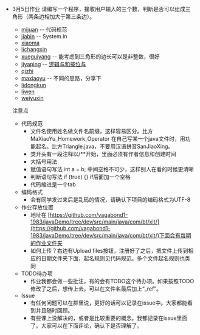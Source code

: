 - 3月5日作业
    请编写一个程序，接收用户输入的三个数，判断是否可以组成三角形（两条边相加大于第三条边）。
    - [mijuan](src/main/java/com/bt/xlt/homework0305/MiJuanHomeworkOperator.java) -- 代码规范
    - [jiabin](src/main/java/com/bt/xlt/homework0305/JiaBinPanDuanSanJiaoXing.java) -- System.in
    - [xiaoma](src/main/java/com/bt/xlt/homework0305/XiaoMa.java)
    - [lichangxin](src/main/java/com/bt/xlt/homework0305/LiChangXin.java)
    - [xueguiyang](src/main/java/com/bt/xlt/homework0305/XueGuiYang.java) -- 能考虑到三角形的边长可以是非整数，很好
    - [jiyaping](src/main/java/com/bt/xlt/homework0305/JiYaPingHomework_operator.java) -- [逻辑与和按位与](https://github.com/vagabond1-1983/javaDemo/issues/9)
    - [qizhi](src/main/java/com/bt/xlt/homework0305/QiZhiTriangle.java)
    - [maxiaoyu](src/main/java/com/bt/xlt/homework0305/MaXiaoYu.java) -- 不同的思路，分享下
    - [lidongkun](src/main/java/com/bt/xlt/homework0305/LiDongKunHomework_operator.java)
    - [liwen](src/main/java/com/bt/xlt/homework0305/LiWenHomework_operator.java)
    - [weiyuxin](src/main/java/com/bt/xlt/homework0305/WeiYuXinHomeWorkTest.java)

    注意点
    - 代码规范
        - 文件名使用姓名做文件名前缀，这样容易区分。比方MaXiaoYu_Homework_Operator
            在自己写某一个java文件时，用功能起名。比方Triangle.java，不要用汉语拼音SanJiaoXing。
        - 类开头有一段注释以/**开始，里面必须有作者信息和创建时间
        - 大括号用法
        - 赋值语句写法 int a = b; 中间空格不可少，这样别人在看的时候更清晰
        - 判断语句写法 if (true) {}   if后面加一个空格
        - 代码缩进是一个tab
     - 编码格式
        - 会有同学发过来后是乱码的情况，请确认下项目的编码格式为UTF-8
     - 作业存放位置
        - 地址在 [https://github.com/vagabond1-1983/javaDemo/tree/dev/src/main/java/com/bt/xlt/](https://github.com/vagabond1-1983/javaDemo/tree/dev/src/main/java/com/bt/xlt/)下面会有每期的作业文件夹
        - 如何上传？右边有Upload files按钮，注册好了之后，把文件上传到相应的日期文件夹下面，起名规则见代码规范。多个文件起名规则也类同
     - TODO待办项
        - 作业我都会做一些批注，有的会有TODO这个待办项。如果按照TODO修改了之后，想传上去，可以在文件名最后加上“_ref”。
     - Issue
        - 有任何问题可以在群里说，更好的话可以记录在issue中。大家都能看到并且随时回顾。
        - 有些课上没解决的，或者是比较重要的概念。我都记录在issue里面了。大家可以在下面评论，确认下是否理解了。